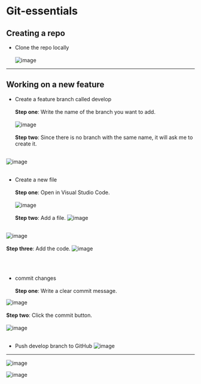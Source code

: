 # Git-essentials
## Creating a repo
* Clone the repo locally
  <br> <br>
![image](https://github.com/user-attachments/assets/d2c5e59d-3453-4861-9e6e-c811f42362a1)

************************************
## Working on a new feature
* Create a feature branch called develop
  <br>
  <br>
  **Step one**: Write the name of the branch you want to add.
  <br>
  <br>
![image](https://github.com/user-attachments/assets/226528f7-e23d-435f-bd73-d926e92ebe3a)
  <br>
  <br>
  **Step two**: Since there is no branch with the same name, it will ask me to create it.
  <br>
  <br>

![image](https://github.com/user-attachments/assets/f79c6f10-9f4b-4878-b78c-caa0351e88ba)
<br>
<br>
* Create a new file
  <br>
  <br>
  **Step one**: Open in Visual Studio Code.
  <br>
  <br>
![image](https://github.com/user-attachments/assets/0bc01f62-4f23-4784-9309-72ebe2600f19)
  <br>
  <br>
  **Step two**: Add a file.
![image](https://github.com/user-attachments/assets/7cf211ce-6c44-4a5f-973d-f468566ce325)
  <br>
  <br>

![image](https://github.com/user-attachments/assets/b2f4cd35-011d-4f15-a60d-f15ad8378605)
  <br>
  <br>
  **Step three**: Add the code.
![image](https://github.com/user-attachments/assets/d1143183-1e49-45a9-9132-c9f51c2b77be)

  <br>
  <br>

  * commit changes
    <br>
    <br>
    **Step one**: Write a clear commit message.

![image](https://github.com/user-attachments/assets/8ce340b7-9718-4b51-b008-5717f251d11e)
   <br>
   <br>
   **Step two**: Click the commit button.
    <br>
    <br>
![image](https://github.com/user-attachments/assets/0d24759d-71ab-49ca-a888-f16845854ce1)
 <br>
   <br>
* Push develop branch to GitHub
![image](https://github.com/user-attachments/assets/0b3372ce-fe5b-455a-a39c-81769bd711b8)

*******************************
![image](https://github.com/user-attachments/assets/270217e7-618e-469a-879f-90c18e2e7f75)

![image](https://github.com/user-attachments/assets/c91fb2ab-8919-4276-ba70-ee79c4f2fde0)
